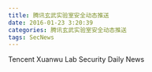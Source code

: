 ```yaml
---
title: 腾讯玄武实验室安全动态推送
date: 2016-01-23 3:20:39
categories: 腾讯玄武实验室安全动态推送
tags: SecNews
---
```


Tencent Xuanwu Lab Security Daily News  
